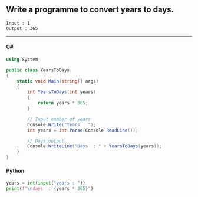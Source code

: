 ## Write a programme to convert years to days.

```
Input : 1
Output : 365
```

---

<CodeBlock slots="heading, code" repeat="2" languages="C#, Python" />

#### C#

```cs
using System;

public class YearsToDays
{
    static void Main(string[] args)
    {
        int YearsToDays(int years)
        {
            return years * 365;
        }

        // Input number of years
        Console.Write("Years : ");
        int years = int.Parse(Console.ReadLine());

        // Days output
        Console.WriteLine("Days  : " + YearsToDays(years));
    }
}
```

#### Python

```python
years = int(input("years : "))
print(f"\ndays  : {years * 365}")
```
